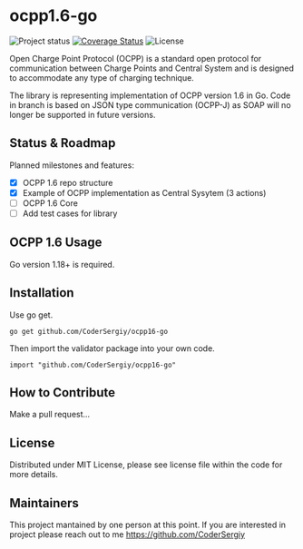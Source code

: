 ocpp1.6-go
=================
![Project status](https://img.shields.io/badge/version-0.1.1-green.svg)
[![Coverage Status](https://coveralls.io/repos/github/CoderSergiy/ocpp16-go/badge.svg?branch=main)](https://coveralls.io/github/CoderSergiy/ocpp16-go?branch=main)
![License](https://img.shields.io/dub/l/vibe-d.svg)

Open Charge Point Protocol (OCPP) is a standard open protocol for communication between Charge Points and Central System and is designed to accommodate any type of charging technique. 

The library is representing implementation of OCPP version 1.6 in Go.
Code in branch is based on JSON type communication (OCPP-J) as SOAP will no longer be supported in future versions.

## Status & Roadmap

Planned milestones and features:

- [x] OCPP 1.6 repo structure
- [x] Example of OCPP implementation as Central Sysytem (3 actions)
- [ ] OCPP 1.6 Core
- [ ] Add test cases for library

## OCPP 1.6 Usage

Go version 1.18+ is required.

Installation
------------

Use go get.

	go get github.com/CoderSergiy/ocpp16-go

Then import the validator package into your own code.

	import "github.com/CoderSergiy/ocpp16-go"


How to Contribute
------

Make a pull request...

License
-------
Distributed under MIT License, please see license file within the code for more details.

Maintainers
-----------
This project mantained by one person at this point.
If you are interested in project please reach out to me https://github.com/CoderSergiy
